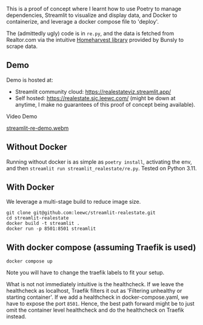 This is a proof of concept where I learnt how to use Poetry to manage dependencies, Streamlit to visualize and display data, and Docker to containerize, and leverage a docker compose file to 'deploy'.

The (admittedly ugly) code is in `re.py`, and the data is fetched from Realtor.com via the intuitive [Homeharvest library](https://github.com/Bunsly/HomeHarvest) provided by Bunsly to scrape data.

## Demo

Demo is hosted at:
- Streamlit community cloud: https://realestateviz.streamlit.app/
- Self hosted: https://realestate.sjc.leewc.com/ (might be down at anytime, I make no guarantees of this proof of concept being available).

Video Demo

[streamlit-re-demo.webm](https://github.com/user-attachments/assets/dd33cdc3-b8cb-4cc7-a99e-0efbc039e32f)


## Without Docker

Running without docker is as simple as `poetry install`, activating the env, and then `streamlit run streamlit_realestate/re.py`. Tested on Python 3.11.

## With Docker

We leverage a multi-stage build to reduce image size.

```
git clone git@github.com:leewc/streamlit-realestate.git
cd streamlit-realestate
docker build -t streamlit .   
docker run -p 8501:8501 streamlit
```

## With docker compose (assuming Traefik is used)

```
docker compose up
```

Note you will have to change the traefik labels to fit your setup.

What is not not immediately intuitive is the healthcheck. If we leave the healthcheck as localhost, Traefik filters it out as 'Filtering unhealthy or starting container'. If we add a healthcheck in docker-compose.yaml, we have to expose the port `8501`. Hence, the best path forward might be to just omit the container level healthcheck and do the healthcheck on Traefik instead.
